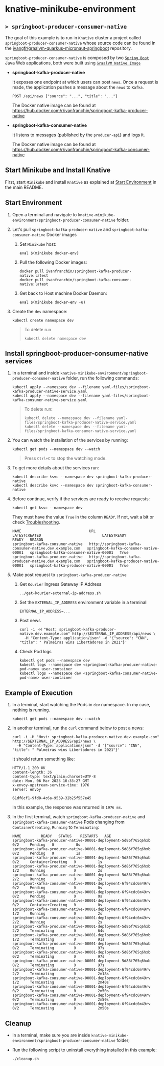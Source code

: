 # knative-minikube-environment
## `> springboot-producer-consumer-native`

The goal of this example is to run in `Knative` cluster a project called `springboot-producer-consumer-native` whose source code can be found in the [ivangfr/graalvm-quarkus-micronaut-springboot](https://github.com/ivangfr/graalvm-quarkus-micronaut-springboot/tree/master/kafka/springboot-kafka) repository.

`springboot-producer-consumer-native` is composed by two [`Spring Boot`](https://docs.spring.io/spring-boot/docs/current/reference/htmlsingle/) Java Web applications, both were built using [`GraalVM Native Image`](https://www.graalvm.org/docs/reference-manual/native-image/)

- **springboot-kafka-producer-native**

  It exposes one endpoint at which users can post `news`. Once a request is made, the application pushes a message about the `news` to `Kafka`.
  ```
  POST /api/news {"source": "...", "title": "..."}
  ```

  The Docker native image can be found at https://hub.docker.com/r/ivanfranchin/springboot-kafka-producer-native
  
- **springboot-kafka-consumer-native**

  It listens to messages (published by the `producer-api`) and logs it.

  The Docker native image can be found at https://hub.docker.com/r/ivanfranchin/springboot-kafka-consumer-native

## Start Minikube and Install Knative

First, start `Minikube` and install `Knative` as explained at [Start Environment](https://github.com/ivangfr/knative-minikube-environment#start-environment) in the main README.

## Start Environment

1. Open a terminal and navigate to `knative-minikube-environment/springboot-producer-consumer-native` folder.

2. Let's pull `springboot-kafka-producer-native` and `springboot-kafka-consumer-native` Docker images

   1. Set `Minikube` host:
      ```
      eval $(minikube docker-env)
      ```
      
   2. Pull the following Docker images:
      ```
      docker pull ivanfranchin/springboot-kafka-producer-native:latest
      docker pull ivanfranchin/springboot-kafka-consumer-native:latest
      ```
      
   3. Get back to Host machine Docker Daemon:
      ```
      eval $(minikube docker-env -u)
      ```

3. Create the `dev` namespace:
   ```
   kubectl create namespace dev
   ```
   > To delete run
   > ```
   > kubectl delete namespace dev
   > ```

## Install springboot-producer-consumer-native services

1. In a terminal and inside `knative-minikube-environment/springboot-producer-consumer-native` folder, run the following commands:
   ```
   kubectl apply --namespace dev --filename yaml-files/springboot-kafka-producer-native-service.yaml
   kubectl apply --namespace dev --filename yaml-files/springboot-kafka-consumer-native-service.yaml
   ```
   > To delete run:
   > ```
   > kubectl delete --namespace dev --filename yaml-files/springboot-kafka-producer-native-service.yaml
   > kubectl delete --namespace dev --filename yaml-files/springboot-kafka-consumer-native-service.yaml
   > ```

2. You can watch the installation of the services by running:
   ```
   kubectl get pods --namespace dev --watch
   ```
   > Press `Ctrl+C` to stop the watching mode.

3. To get more details about the services run:
   ```
   kubectl describe ksvc --namespace dev springboot-kafka-producer-native
   kubectl describe ksvc --namespace dev springboot-kafka-consumer-native
   ```
   
4. Before continue, verify if the services are ready to receive requests:
   ```
   kubectl get ksvc --namespace dev
   ```

   They must have the value `True` in the column `READY`. If not, wait a bit or check [Troubleshooting](https://github.com/ivangfr/knative-minikube-environment#troubleshooting).
   ```
   NAME                               URL                                                       LATESTCREATED                            LATESTREADY                              READY   REASON
   springboot-kafka-consumer-native   http://springboot-kafka-consumer-native.dev.example.com   springboot-kafka-consumer-native-00001   springboot-kafka-consumer-native-00001   True
   springboot-kafka-producer-native   http://springboot-kafka-producer-native.dev.example.com   springboot-kafka-producer-native-00001   springboot-kafka-producer-native-00001   True
   ```
   
5. Make post request to `springboot-kafka-producer-native`
   
   1. Get `Kourier` Ingress Gateway IP Address
      ```
      ../get-kourier-external-ip-address.sh
      ```

   2. Set the `EXTERNAL_IP_ADDRESS` environment variable in a terminal
      ```
      EXTERNAL_IP_ADDRESS=...
      ``` 

   3. Post news
      ```
      curl -i -H "Host: springboot-kafka-producer-native.dev.example.com" http://$EXTERNAL_IP_ADDRESS/api/news \
        -H "Content-Type: application/json" -d '{"source": "CNN", "title": " Palmeiras wins Libertadores in 2021"}'
      ```
   
   4. Check Pod logs
      ```
      kubectl get pods --namespace dev
      kubectl logs --namespace dev <springboot-kafka-producer-native-pod-name> user-container
      kubectl logs --namespace dev <springboot-kafka-consumer-native-pod-name> user-container
      ```

## Example of Execution

1. In a terminal, start watching the Pods in `dev` namespace. In my case, nothing is running.
   ```
   kubectl get pods --namespace dev --watch
   ```

2. In another terminal, run the `curl` command below to post a news:
   ```
   curl -i -H "Host: springboot-kafka-producer-native.dev.example.com" http://$EXTERNAL_IP_ADDRESS/api/news \
     -H "Content-Type: application/json" -d '{"source": "CNN", "title": " Palmeiras wins Libertadores in 2021"}'
   ```

   It should return something like:
   ```
   HTTP/1.1 200 OK
   content-length: 36
   content-type: text/plain;charset=UTF-8
   date: Mon, 06 Mar 2023 10:33:27 GMT
   x-envoy-upstream-service-time: 1976
   server: envoy
   
   61df6cf1-9fd8-4c6a-9539-32b25f557e45
   ```
   In this example, the response was returned in `1976 ms`.

3. In the first terminal, watch `springboot-kafka-producer-native` and `springboot-kafka-consumer-native` Pods changing from `ContainerCreating`, `Running` to `Terminating`:
   ```
   NAME         READY   STATUS    RESTARTS   AGE
   springboot-kafka-producer-native-00001-deployment-5d86f765q6hxb   0/2     Pending   0          0s
   springboot-kafka-producer-native-00001-deployment-5d86f765q6hxb   0/2     Pending   0          1s
   springboot-kafka-producer-native-00001-deployment-5d86f765q6hxb   0/2     ContainerCreating   0          1s
   springboot-kafka-producer-native-00001-deployment-5d86f765q6hxb   1/2     Running             0          2s
   springboot-kafka-producer-native-00001-deployment-5d86f765q6hxb   2/2     Running             0          2s
   springboot-kafka-consumer-native-00001-deployment-6f94cdc6m49rv   0/2     Pending             0          0s
   springboot-kafka-consumer-native-00001-deployment-6f94cdc6m49rv   0/2     Pending             0          0s
   springboot-kafka-consumer-native-00001-deployment-6f94cdc6m49rv   0/2     ContainerCreating   0          0s
   springboot-kafka-consumer-native-00001-deployment-6f94cdc6m49rv   1/2     Running             0          2s
   springboot-kafka-consumer-native-00001-deployment-6f94cdc6m49rv   2/2     Running             0          2s
   springboot-kafka-producer-native-00001-deployment-5d86f765q6hxb   2/2     Terminating         0          64s
   springboot-kafka-producer-native-00001-deployment-5d86f765q6hxb   1/2     Terminating         0          91s
   springboot-kafka-producer-native-00001-deployment-5d86f765q6hxb   0/2     Terminating         0          97s
   springboot-kafka-producer-native-00001-deployment-5d86f765q6hxb   0/2     Terminating         0          97s
   springboot-kafka-producer-native-00001-deployment-5d86f765q6hxb   0/2     Terminating         0          97s
   springboot-kafka-consumer-native-00001-deployment-6f94cdc6m49rv   2/2     Terminating         0          2m18s
   springboot-kafka-consumer-native-00001-deployment-6f94cdc6m49rv   1/2     Terminating         0          2m40s
   springboot-kafka-consumer-native-00001-deployment-6f94cdc6m49rv   0/2     Terminating         0          2m50s
   springboot-kafka-consumer-native-00001-deployment-6f94cdc6m49rv   0/2     Terminating         0          2m50s
   springboot-kafka-consumer-native-00001-deployment-6f94cdc6m49rv   0/2     Terminating         0          2m50s
   ```

## Cleanup

- In a terminal, make sure you are inside `knative-minikube-environment/springboot-producer-consumer-native` folder;

- Run the following script to uninstall everything installed in this example:
  ```
  ./cleanup.sh
  ```
